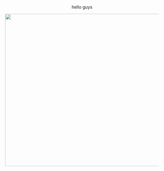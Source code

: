 <p align="center"> hello guys
<p align="center">
  <img width="750" height="500" src="https://steamuserimages-a.akamaihd.net/ugc/912422882423517385/A3839F98BE75282AB2BAFF2592DBFF0A955640C6/?imw=5000&imh=5000&ima=fit&impolicy=Letterbox&imcolor=%23000000&letterbox=false">
</p>
